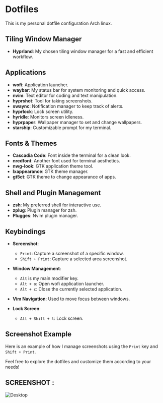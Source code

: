 # Dotfiles

This is my personal dotfile configuration Arch linux. 

## Tiling Window Manager
- **Hyprland**: My chosen tiling window manager for a fast and efficient workflow.

## Applications
- **wofi**: Application launcher.
- **waybar**: My status bar for system monitoring and quick access.
- **nvim**: Text editor for coding and text manipulation.
- **hyprshot**: Tool for taking screenshots.
- **swaync**: Notification manager to keep track of alerts.
- **hyprlock**: Lock screen utility.
- **hyridle**: Monitors screen idleness.
- **hyprpaper**: Wallpaper manager to set and change wallpapers.
- **starship**: Customizable prompt for my terminal.

## Fonts & Themes
- **Cascadia Code**: Font inside the terminal for a clean look.
- **nredfont**: Another font used for terminal aesthetics.
- **nwg-look**: GTK application theme tool.
- **lxappearance**: GTK theme manager.
- **gt5ct**: GTK theme to change appearance of apps.

## Shell and Plugin Management
- **zsh**: My preferred shell for interactive use.
- **zplug**: Plugin manager for zsh.
- **Plugges**: Nvim plugin manager.

## Keybindings
- **Screenshot**:
  - `Print`: Capture a screenshot of a specific window.
  - `Shift + Print`: Capture a selected area screenshot.

- **Window Management**:
  - `Alt` is my main modifier key.
  - `Alt + o`: Open wofi application launcher.
  - `Alt + c`: Close the currently selected application.

- **Vim Navigation**: Used to move focus between windows.

- **Lock Screen**:
  - `Alt + Shift + l`: Lock screen.

## Screenshot Example
Here is an example of how I manage screenshots using the `Print` key and `Shift + Print`.

Feel free to explore the dotfiles and customize them according to your needs!

## SCREENSHOT : 
![Desktop](../.stow-local-ignore/ss-desktop.png "trial for error")

